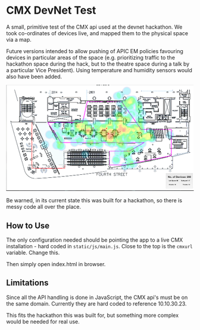 CMX DevNet Test
=========

A small, primitive test of the CMX api used at the devnet hackathon. We took co-ordinates of devices live, and mapped them to the physical space via a map.

Future versions intended to allow pushing of APIC EM policies favouring devices in particular areas of the space (e.g. prioritizing traffic to the hackathon space during the hack, but to the theatre space during a talk by a particular Vice President). Using temperature and humidity sensors would also have been added.

![Screenshot of Application](/screens/screen.png "Screenshot")

Be warned, in its current state this was built for a hackathon, so there is messy code all over the place.

How to Use
---------

The only configuration needed should be pointing the app to a live CMX installation - hard coded in `static/js/main.js`. Close to the top is the `cmxurl` variable. Change this.

Then simply open index.html in browser.


Limitations
---------

Since all the API handling is done in JavaScript, the CMX api's must be on the same domain. Currently they are hard coded to reference 10.10.30.23. 

This fits the hackathon this was built for, but something more complex would be needed for real use.

